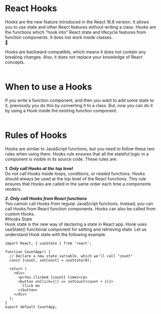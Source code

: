 # React Hooks<br>
Hooks are the new feature introduced in the React 16.8 version. It allows you to use state and other React features without writing a class. Hooks are the functions which "hook into" React state and lifecycle features from function components. It does not work inside classes.<br>:open_hands:

Hooks are backward-compatible, which means it does not contain any breaking changes. Also, it does not replace your knowledge of React concepts.<br><br>
# When to use a Hooks<br>
If you write a function component, and then you want to add some state to it, previously you do this by converting it to a class. But, now you can do it by using a Hook inside the existing function component.<br><br>
# Rules of Hooks<br>
Hooks are similar to JavaScript functions, but you need to follow these two rules when using them. Hooks rule ensures that all the stateful logic in a component is visible in its source code. These rules are:<br>

***1. Only call Hooks at the top level***<br>
Do not call Hooks inside loops, conditions, or nested functions. Hooks should always be used at the top level of the React functions. This rule ensures that Hooks are called in the same order each time a components renders.<br>

***2. Only call Hooks from React functions***<br>
You cannot call Hooks from regular JavaScript functions. Instead, you can call Hooks from React function components. Hooks can also be called from custom Hooks.<br>
#Hooks State<br>
Hook state is the new way of declaring a state in React app. Hook uses useState() functional component for setting and retrieving state. Let us understand Hook state with the following example.<br>
```
import React, { useState } from 'react';  
  
function CountApp() {  
  // Declare a new state variable, which we'll call "count"  
  const [count, setCount] = useState(0);  
  
  return (  
    <div>  
      <p>You clicked {count} times</p>  
      <button onClick={() => setCount(count + 1)}>  
        Click me  
      </button>  
    </div>  
  );  
}  
export default CountApp;  
```